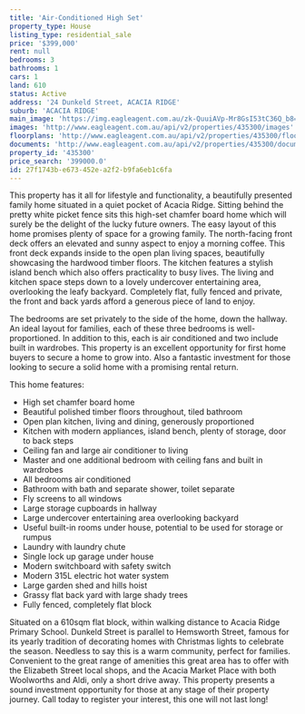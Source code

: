 ```yaml
---
title: 'Air-Conditioned High Set'
property_type: House
listing_type: residential_sale
price: '$399,000'
rent: null
bedrooms: 3
bathrooms: 1
cars: 1
land: 610
status: Active
address: '24 Dunkeld Street, ACACIA RIDGE'
suburb: 'ACACIA RIDGE'
main_image: 'https://img.eagleagent.com.au/zk-QuuiAVp-Mr8GsI53tC36Q_b8=/1280x854/smart/https://s3-us-west-2.amazonaws.com/eagleagent-orig/images/6822929/131372398-image-M.jpg'
images: 'http://www.eagleagent.com.au/api/v2/properties/435300/images'
floorplans: 'http://www.eagleagent.com.au/api/v2/properties/435300/floorplans'
documents: 'http://www.eagleagent.com.au/api/v2/properties/435300/documents'
property_id: '435300'
price_search: '399000.0'
id: 27f1743b-e673-452e-a2f2-b9fa6eb1c6fa
---
```

This property has it all for lifestyle and functionality, a beautifully presented family home situated in a quiet pocket of Acacia Ridge. Sitting behind the pretty white picket fence sits this high-set chamfer board home which will surely be the delight of the lucky future owners. The easy layout of this home promises plenty of space for a growing family. The north-facing front deck offers an elevated and sunny aspect to enjoy a morning coffee. This front deck expands inside to the open plan living spaces, beautifully showcasing the hardwood timber floors. The kitchen features a stylish island bench which also offers practicality to busy lives. The living and kitchen space steps down to a lovely undercover entertaining area, overlooking the leafy backyard. Completely flat, fully fenced and private, the front and back yards afford a generous piece of land to enjoy.

The bedrooms are set privately to the side of the home, down the hallway. An ideal layout for families, each of these three bedrooms is well-proportioned. In addition to this, each is air conditioned and two include built in wardrobes. This property is an excellent opportunity for first home buyers to secure a home to grow into. Also a fantastic investment for those looking to secure a solid home with a promising rental return.

This home features:

*  High set chamfer board home
*  Beautiful polished timber floors throughout, tiled bathroom
*  Open plan kitchen, living and dining, generously proportioned
*  Kitchen with modern appliances, island bench, plenty of storage, door to back steps
*  Ceiling fan and large air conditioner to living
*  Master and one additional bedroom with ceiling fans and built in wardrobes
*  All bedrooms air conditioned
*  Bathroom with bath and separate shower, toilet separate
*  Fly screens to all windows
*  Large storage cupboards in hallway
*  Large undercover entertaining area overlooking backyard
*  Useful built-in rooms under house, potential to be used for storage or rumpus
*  Laundry with laundry chute
*  Single lock up garage under house
*  Modern switchboard with safety switch
*  Modern 315L electric hot water system
*  Large garden shed and hills hoist
*  Grassy flat back yard with large shady trees
*  Fully fenced, completely flat block

Situated on a 610sqm flat block, within walking distance to Acacia Ridge Primary School. Dunkeld Street is parallel to Hemsworth Street, famous for its yearly tradition of decorating homes with Christmas lights to celebrate the season. Needless to say this is a warm community, perfect for families. Convenient to the great range of amenities this great area has to offer with the Elizabeth Street local shops, and the Acacia Market Place with both Woolworths and Aldi, only a short drive away. This property presents a sound investment opportunity for those at any stage of their property journey. Call today to register your interest, this one will not last long!
